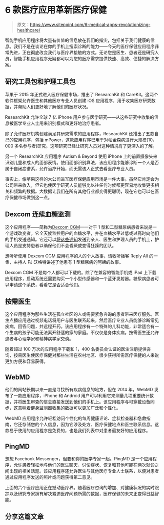 # 6 款医疗应用革新医疗保健

> 原文：<https://www.sitepoint.com/6-medical-apps-revolutionizing-healthcare/>

智能手机应用程序将大量有价值的信息放在我们的指尖，包括关于我们健康的信息。我们不是在谈论在你的手机上搜索诊断的能力——今天的医疗保健应用程序非常先进，正在彻底改变我们与医疗界接触的方式。无论您是医生、患者还是研究人员，智能手机应用程序无疑都可以为您的医疗需求提供快速、高效、便捷的解决方案。

## 研究工具包和护理工具包

苹果于 2015 年正式进入医疗保健市场，推出了 ResearchKit 和 CareKit。这两个软件框架允许医生和其他医疗专业人员创建 iOS 应用程序，用于收集医疗研究数据，并帮助人们更好地了解他们的医疗状况。

ResearchKit 允许全球 7 亿 iPhone 用户参与医学研究——从这些研究中收集的信息被医学专业人士用来识别模式和更好地治疗患者。

除了允许医疗机构创建满足其研究需求的应用程序，ResearchKit 还推出了五款自己的应用程序，包括 mPower，这款应用程序已用于对帕金森病进行大规模(10，000 多名参与者)研究。这项研究已经让研究人员对这种情况有了更深入的了解。

另一个 ResearchKit 应用程序 Autism & Beyond 使用 iPhone 上的前置摄像头来识别儿童和成人的面部表情。使用面部识别算法，该应用程序能够诊断一个人是否属于自闭症谱系，允许治疗开始，而无需该人正式去看医疗专业人员。

事实上，像苹果这样的大公司进军医疗保健应用市场是一件大事。虽然它肯定会为公司带来收入，但它也使医学研究人员能够比以往任何时候都更容易地收集更多相关和频繁的数据。大数据让我们在所有其他行业都变得更聪明，现在它也可以在医疗保健市场做到这一点。

## Dexcom 连续血糖监测

这个应用程序——简称为[Dexcom CGM](https://www.dexcom.com/)——对于 1 型和二型糖尿病患者来说是一个游戏改变者。它全天候监控用户的血糖水平，并在血糖水平过低或过高时向他们的手机发送通知。它还可以[将这些通知](http://www.barefootsolutions.com/blog/can-apps-help-individuals-diabetes/)发送到亲人、医生和护理人员的手机上，护理人员是支持患者以确保他们不会昏厥或变得狂躁的团队。

想听听使用 Dexcom CGM 应用程序的人的个人故事，请收听播客 Reply All 的一集，主持人 PJ·沃格特讲述了他患有 1 型糖尿病的阿姨的故事。

Dexcom CGM 不是每个人都可以下载的。除了在兼容的智能手机或 iPad 上下载应用程序，启动系统还需要购买一个小型传感器和一个蓝牙发射器。糖尿病患者可以申请这个系统，看看它是否适合他们。

## 按需医生

这个应用程序为那些生活在孤立社区的人或需要紧急咨询的患者带来医疗服务。医生点播应用通过视频电话将用户与医生联系起来，然后医疗专业人员能够诊断常见疾病，回答问题，并远程开药。该应用程序有一个特殊的儿科功能，非常适合有一个生病的孩子可能无法离开舒适的家的家庭。不仅仅是身体疾病，按需医生还允许患者与心理学家和精神病学家交谈。

随着超过 100 万次的应用程序下载和 1，400 名委员会认证的医生注册提供咨询，按需医生使医疗保健对那些生活在农村地区、很少获得所需医疗保健的人来说更加方便和容易获得。

## WebMD

他们的网站长期以来一直是寻找所有疾病信息的地方，但在 2014 年，WebMD 发布了一款应用程序，iPhone 和 Android 用户可以利用它来测量几项重要统计数据，并将医生审查的信息直接发送到他们的手机上。该应用程序与可穿戴设备同步，这意味着健身监测器收集的数据可以更加广泛和个性化。

WebMD 应用程序允许轻松访问个性化的每周健康评论、症状检查器和急救指南，它还存储您的个人信息，因为它涉及处方、医疗保健地点和医生联系信息。这款易于使用的应用程序是免费的，也是我们列表中对患者最友好的应用程序。

## PingMD

想想 Facebook Messenger，但要和你的医学专家一起。PingMD 是一个应用程序，允许患者轻松地与他们的医生聊天，讨论症状、恢复和其他可能在两次就诊之间出现的相关话题。该应用程序还允许医生与其他医疗专业人士联系，以便对患者通过应用程序发送的照片或问题获得第二意见。

上面的六个医疗应用正在撼动医疗界。随着医疗咨询的增加、对健康状况的实时跟踪以及研究专家拥有解决紧迫医疗问题所需的数据，医疗保健的未来正变得日益智能。

## 分享这篇文章